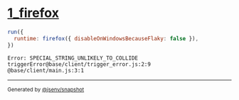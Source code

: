 # [1_firefox](../../js_throw_browsers.test.mjs#L32)

```js
run({
  runtime: firefox({ disableOnWindowsBecauseFlaky: false }),
})
```

```console
Error: SPECIAL_STRING_UNLIKELY_TO_COLLIDE
triggerError@base/client/trigger_error.js:2:9
@base/client/main.js:3:1
```

---

<sub>
  Generated by <a href="https://github.com/jsenv/core/tree/main/packages/independent/snapshot">@jsenv/snapshot</a>
</sub>
